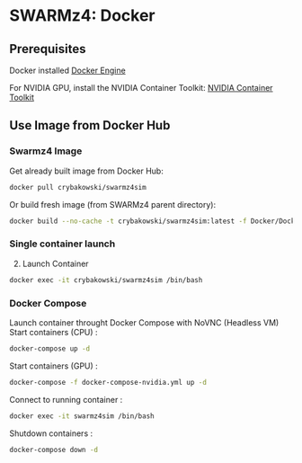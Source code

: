 # SWARMz4: Docker

## Prerequisites

Docker installed [Docker Engine](https://docs.docker.com/engine/install/ubuntu/)

For NVIDIA GPU, install the NVIDIA Container Toolkit:
[NVIDIA Container Toolkit](https://docs.nvidia.com/datacenter/cloud-native/container-toolkit/latest/install-guide.html)

## Use Image from Docker Hub

### Swarmz4 Image

Get already built image from Docker Hub:

```bash
docker pull crybakowski/swarmz4sim
```

Or build fresh image (from SWARMz4 parent directory):

```bash
docker build --no-cache -t crybakowski/swarmz4sim:latest -f Docker/Dockerfile .
```

### Single container launch

2. Launch Container

```bash
docker exec -it crybakowski/swarmz4sim /bin/bash
```

### Docker Compose

Launch container throught Docker Compose with NoVNC (Headless VM)
Start containers (CPU) :

```bash
docker-compose up -d    
```


Start containers (GPU) :

```bash
docker-compose -f docker-compose-nvidia.yml up -d    
```

Connect to running container :

```bash
docker exec -it swarmz4sim /bin/bash
```

Shutdown containers :

```bash
docker-compose down -d    
```


